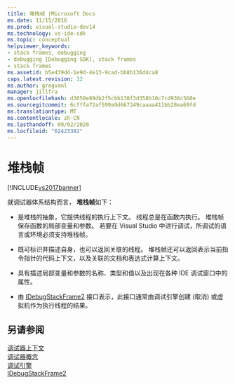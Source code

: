 ```yaml
---
title: 堆栈帧 |Microsoft Docs
ms.date: 11/15/2016
ms.prod: visual-studio-dev14
ms.technology: vs-ide-sdk
ms.topic: conceptual
helpviewer_keywords:
- stack frames, debugging
- debugging [Debugging SDK], stack frames
- stack frames
ms.assetid: b5e439d4-1e9d-4e13-9cad-bb8b136d4ca8
caps.latest.revision: 12
ms.author: gregvanl
manager: jillfra
ms.openlocfilehash: d3050e89db2f5cbb138f3d358b10c7cd936c560e
ms.sourcegitcommit: 6cfffa72af599a9d667249caaaa411bb28ea69fd
ms.translationtype: MT
ms.contentlocale: zh-CN
ms.lasthandoff: 09/02/2020
ms.locfileid: "62423382"
---
```

# <a name="stack-frames"></a>堆栈帧
[!INCLUDE[vs2017banner](../../includes/vs2017banner.md)]

就调试器体系结构而言， **堆栈帧**如下：  
  
- 是堆栈的抽象，它提供线程的执行上下文。 线程总是在函数内执行。 堆栈帧保存函数的局部变量和参数。 若要在 Visual Studio 中进行调试，所调试的语言或环境必须支持堆栈帧。  
  
- 既可标识并描述自身，也可以返回关联的线程。 堆栈帧还可以返回表示当前指令指针的代码上下文，以及关联的文档和表达式计算上下文。  
  
- 具有描述局部变量和参数的名称、类型和值以及出现在各种 IDE 调试窗口中的属性。  
  
- 由 [IDebugStackFrame2](../../extensibility/debugger/reference/idebugstackframe2.md) 接口表示，此接口通常由调试引擎创建 (取消) 或虚拟机作为执行线程的结果。  
  
## <a name="see-also"></a>另请参阅  
 [调试器上下文](../../extensibility/debugger/debugger-contexts.md)   
 [调试器概念](../../extensibility/debugger/debugger-concepts.md)   
 [调试引擎](../../extensibility/debugger/debug-engine.md)   
 [IDebugStackFrame2](../../extensibility/debugger/reference/idebugstackframe2.md)
